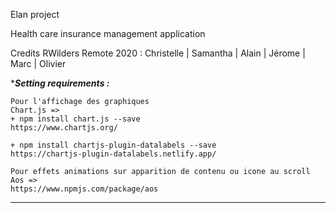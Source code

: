 Elan project

Health care insurance management application

Credits RWilders Remote 2020 : Christelle | Samantha | Alain | Jérome | Marc | Olivier

********************Setting requirements :*******************

    Pour l'affichage des graphiques
    Chart.js =>
    + npm install chart.js --save 
    https://www.chartjs.org/

    + npm install chartjs-plugin-datalabels --save
    https://chartjs-plugin-datalabels.netlify.app/

    Pour effets animations sur apparition de contenu ou icone au scroll
    Aos =>
    https://www.npmjs.com/package/aos

*************************************************************

